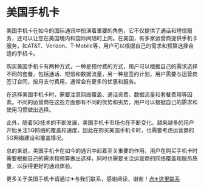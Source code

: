 # 美国手机卡

美国手机卡在如今的国际通讯中扮演着重要的角色，它不仅提供了通话和短信服务，还可以让您在美国境内和国际间随时上网。在美国，有多家运营商提供手机卡服务，如AT&T、Verizon、T-Mobile等，用户可以根据自己的需求和预算选择合适的手机卡。

购买美国手机卡有两种方式，一种是预付费的方式，用户可以根据自己的需求选择不同的套餐，包括通话、短信和数据流量，另一种是签约计划，用户需要与运营商签订合同，按月支付费用，通常会有更多的优惠和服务。

在选择美国手机卡时，需要注意网络覆盖、通话资费、数据流量和套餐费用等因素。不同的运营商在这些方面都有不同的优势和劣势，用户可以根据自己的需求和使用习惯做出选择。

此外，随着5G技术的不断发展，美国手机卡市场也在不断变化。越来越多的用户开始关注5G网络的覆盖和速度，因此在购买美国手机卡时，也需要考虑运营商的5G网络建设和覆盖情况。

总的来说，美国手机卡在如今的通讯中起着至关重要的作用，用户在购买手机卡时需要根据自己的需求和预算做出选择，同时也需要关注运营商的网络覆盖和服务质量，以获得更好的通讯体验。

更多关于美国手机卡请通过✈与我们联系，感谢阅读，谢谢！[点✈这里联系](https://lm.k02.cc)